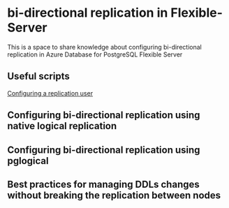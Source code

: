 # bi-directional replication in Flexible-Server
This is a space to share knowledge about configuring bi-directional replication in Azure Database for PostgreSQL Flexible Server

## Useful scripts
[Configuring a replication user](https://github.com/berenguel/bi-directional-replication-in-Flexible-Server/blob/main/configuring_replication_user.sql)

## Configuring bi-directional replication using native logical replication

## Configuring bi-directional replication using pglogical

## Best practices for managing DDLs changes without breaking the replication between nodes
